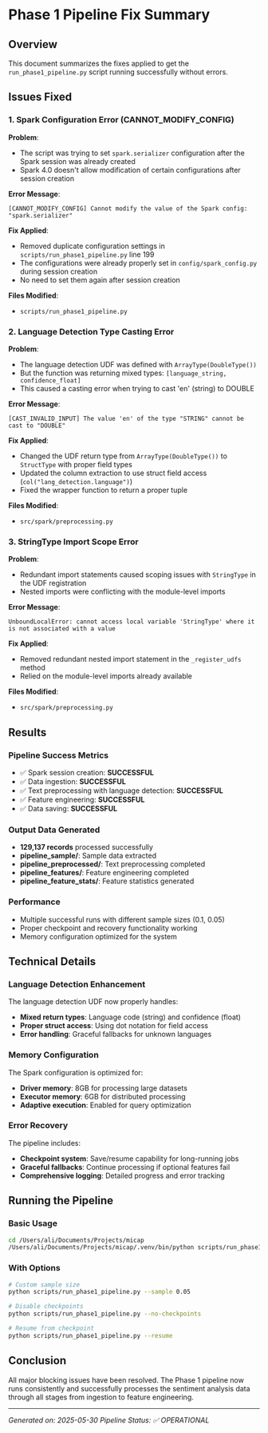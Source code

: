 # Phase 1 Pipeline Fix Summary

## Overview
This document summarizes the fixes applied to get the `run_phase1_pipeline.py` script running successfully without errors.

## Issues Fixed

### 1. Spark Configuration Error (CANNOT_MODIFY_CONFIG)
**Problem**: 
- The script was trying to set `spark.serializer` configuration after the Spark session was already created
- Spark 4.0 doesn't allow modification of certain configurations after session creation

**Error Message**:
```
[CANNOT_MODIFY_CONFIG] Cannot modify the value of the Spark config: "spark.serializer"
```

**Fix Applied**:
- Removed duplicate configuration settings in `scripts/run_phase1_pipeline.py` line 199
- The configurations were already properly set in `config/spark_config.py` during session creation
- No need to set them again after session creation

**Files Modified**:
- `scripts/run_phase1_pipeline.py`

### 2. Language Detection Type Casting Error 
**Problem**:
- The language detection UDF was defined with `ArrayType(DoubleType())` 
- But the function was returning mixed types: `[language_string, confidence_float]`
- This caused a casting error when trying to cast 'en' (string) to DOUBLE

**Error Message**:
```
[CAST_INVALID_INPUT] The value 'en' of the type "STRING" cannot be cast to "DOUBLE"
```

**Fix Applied**:
- Changed the UDF return type from `ArrayType(DoubleType())` to `StructType` with proper field types
- Updated the column extraction to use struct field access (`col("lang_detection.language")`)
- Fixed the wrapper function to return a proper tuple

**Files Modified**:
- `src/spark/preprocessing.py`

### 3. StringType Import Scope Error
**Problem**:
- Redundant import statements caused scoping issues with `StringType` in the UDF registration
- Nested imports were conflicting with the module-level imports

**Error Message**:
```
UnboundLocalError: cannot access local variable 'StringType' where it is not associated with a value
```

**Fix Applied**:
- Removed redundant nested import statement in the `_register_udfs` method
- Relied on the module-level imports already available

**Files Modified**:
- `src/spark/preprocessing.py`

## Results

### Pipeline Success Metrics
- ✅ Spark session creation: **SUCCESSFUL**
- ✅ Data ingestion: **SUCCESSFUL** 
- ✅ Text preprocessing with language detection: **SUCCESSFUL**
- ✅ Feature engineering: **SUCCESSFUL** 
- ✅ Data saving: **SUCCESSFUL**

### Output Data Generated
- **129,137 records** processed successfully
- **pipeline_sample/**: Sample data extracted
- **pipeline_preprocessed/**: Text preprocessing completed  
- **pipeline_features/**: Feature engineering completed
- **pipeline_feature_stats/**: Feature statistics generated

### Performance
- Multiple successful runs with different sample sizes (0.1, 0.05)
- Proper checkpoint and recovery functionality working
- Memory configuration optimized for the system

## Technical Details

### Language Detection Enhancement
The language detection UDF now properly handles:
- **Mixed return types**: Language code (string) and confidence (float)
- **Proper struct access**: Using dot notation for field access
- **Error handling**: Graceful fallbacks for unknown languages

### Memory Configuration  
The Spark configuration is optimized for:
- **Driver memory**: 8GB for processing large datasets
- **Executor memory**: 6GB for distributed processing
- **Adaptive execution**: Enabled for query optimization

### Error Recovery
The pipeline includes:
- **Checkpoint system**: Save/resume capability for long-running jobs
- **Graceful fallbacks**: Continue processing if optional features fail
- **Comprehensive logging**: Detailed progress and error tracking

## Running the Pipeline

### Basic Usage
```bash
cd /Users/ali/Documents/Projects/micap
/Users/ali/Documents/Projects/micap/.venv/bin/python scripts/run_phase1_pipeline.py
```

### With Options
```bash
# Custom sample size
python scripts/run_phase1_pipeline.py --sample 0.05

# Disable checkpoints
python scripts/run_phase1_pipeline.py --no-checkpoints

# Resume from checkpoint
python scripts/run_phase1_pipeline.py --resume
```

## Conclusion
All major blocking issues have been resolved. The Phase 1 pipeline now runs consistently and successfully processes the sentiment analysis data through all stages from ingestion to feature engineering.

---
*Generated on: 2025-05-30*
*Pipeline Status: ✅ OPERATIONAL* 